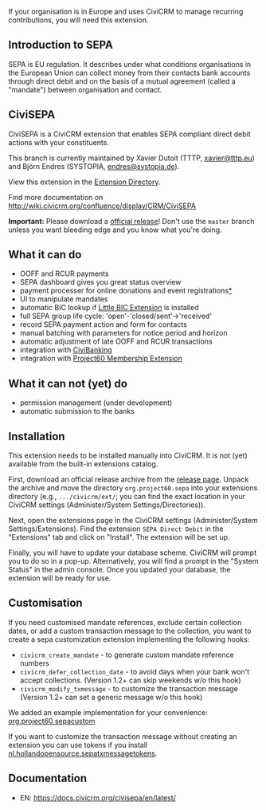 
If your organisation is in Europe and uses CiviCRM to manage recurring contributions, you will need this extension.

## Introduction to SEPA
SEPA is EU regulation. It describes under what conditions organisations in the European Union can collect money from their contacts bank accounts through direct debit and on the basis of a mutual agreement (called a "mandate") between organisation and contact. 

## CiviSEPA
CiviSEPA is a CiviCRM extension that enables SEPA compliant direct debit actions with your constituents.

This branch is currently maintained by Xavier Dutoit (TTTP, xavier@tttp.eu) and Björn Endres (SYSTOPIA, endres@systopia.de).

View this extension in the [Extension Directory](https://civicrm.org/extensions/civisepa-sepa-direct-debit-extension).

Find more documentation on http://wiki.civicrm.org/confluence/display/CRM/CiviSEPA

**Important:** Please download a [official release](https://github.com/Project60/org.project60.sepa/releases)! Don't use the ``master`` branch unless you want bleeding edge and you know what you're doing.

## What it can do
* OOFF and RCUR payments
* SEPA dashboard gives you great status overview
* payment processer for online donations and event registrations[*](https://github.com/Project60/org.project60.sepa/issues?utf8=%E2%9C%93&q=is%3Aissue+is%3Aopen+event+registration+)
* UI to manipulate mandates
* automatic BIC lookup if [Little BIC Extension](https://github.com/Project60/org.project60.bic) is installed
* full SEPA group life cycle: 'open'-'closed/sent'->'received'
* record SEPA payment action and form for contacts
* manual batching with parameters for notice period and horizon
* automatic adjustment of late OOFF and RCUR transactions
* integration with [CiviBanking](https://docs.civicrm.org/banking/en/latest)
* integration with [Project60 Membership Extension](https://docs.civicrm.org/project60-membership/en/latest/)

## What it can not (yet) do
* permission management (under development)
* automatic submission to the banks

## Installation

This extension needs to be installed manually into CiviCRM. It is not (yet) available from the built-in extensions catalog.

First, download an official release archive from the [release page](https://github.com/Project60/org.project60.sepa/releases). Unpack the archive and move the directory `org.project60.sepa` into your extensions directory (e.g., `.../civicrm/ext/`; you can find the exact location in your CiviCRM settings (Administer/System Settings/Directories)).

Next, open the extensions page in the CiviCRM settings (Administer/System Settings/Extensions). Find the extension `SEPA Direct Debit` in the "Extensions" tab and click on "Install". The extension will be set up.

Finally, you will have to update your database scheme. CiviCRM will prompt you to do so in a pop-up. Alternatively, you will find a prompt in the "System Status" in the admin console. Once you updated your database, the extension will be ready for use.


## Customisation
If you need customised mandate references, exclude certain collection dates, or add a custom transaction message to the collection, you want to create a sepa customization extension implementing the following hooks:

* `civicrm_create_mandate` - to generate custom mandate reference numbers
* `civicrm_defer_collection_date` - to avoid days when your bank won't accept collections. (Version 1.2+ can skip weekends w/o this hook)
* `civicrm_modify_txmessage` - to customize the transaction message (Version 1.2+ can set a generic message w/o this hook)

We added an example implementation for your convenience: [org.project60.sepacustom](https://github.com/Project60/sepa_dd/tree/master/org.project60.sepacustom)

If you want to customize the transaction message without creating an extension you can use tokens if you install [nl.hollandopensource.sepatxmessagetokens](https://github.com/HollandOpenSource/nl.hollandopensource.sepatxmessagetokens/#nlhollandopensourcesepatxmessagetokens).

## Documentation
- EN: https://docs.civicrm.org/civisepa/en/latest/

